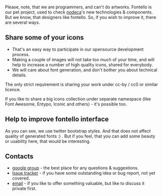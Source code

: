 Please, note, that we are programmers, and can't do artworks. Fontello is our pet project, used to check [nodeca](https://github.com/nodeca/)'s new technologies & components. But we know, that designers like fontello. So, if you wish to improve it, there are several ways.


Share some of your icons
------------------------

- That's an easy way to participate in our opensource development process.
- Making a couple of images will not take too much of your time, and will help
  to increase a number of high quality icons, shared for everybody.
- We will care about font generation, and don't bother you about technical details.

The only strict requirement is sharing your work under cc-by / cc0 or similar licence.

If you like to share a big icons collection under separate namespace (like Font Awesome, Entypo, Iconic and others) - it's possible too.


Help to improve fontello interface
----------------------------------

As you can see, we use twitter bootstrap styles. And that does not affect quality of generated fonts :) . But if you feel, that you can add some beauty or usability here, that would be interesting.


Contacts
--------

- [google group](https://groups.google.com/forum/#!forum/fontello) - the best place for any questions & suggestions.
- [Issue tracker](https://github.com/fontello/fontello/issues) - if you have some outstanding idea or bug report, not yet covered.
- [email](mailto:vitaly@rcdesign.ru) - if you like to offer something valuable, but like to discuss it private first.